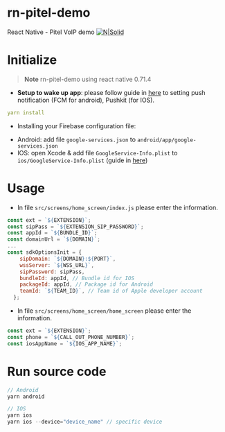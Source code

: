 # rn-pitel-demo

React Native - Pitel VoIP demo
[![N|Solid](https://documents.tel4vn.com/img/pitel-logo.png)](https://documents.tel4vn.com/)

# Initialize

> **Note**
> rn-pitel-demo using react native 0.71.4

- **Setup to wake up app**: please follow guide in [here](https://github.com/tel4vn/flutter-pitel-voip/blob/main/PUSH_NOTIF.md) to setting push notification (FCM for android), Pushkit (for IOS).

```yaml
yarn install
```

- Installing your Firebase configuration file:

* Android: add file `google-services.json` to `android/app/google-services.json`
* IOS: open Xcode & add file `GoogleService-Info.plist` to `ios/GoogleService-Info.plist` (guide in [here](https://github.com/anhquangmobile/react-native-pitel-voip/blob/main/%20PUSH_NOTIF.md))

# Usage

- In file `src/screens/home_screen/index.js` please enter the information.

```js
const ext = `${EXTENSION}`;
const sipPass = `${EXTENSION_SIP_PASSWORD}`;
const appId = `${BUNDLE_ID}`;
const domainUrl = `${DOMAIN}`;
...
const sdkOptionsInit = {
    sipDomain: `${DOMAIN}:${PORT}`,
    wssServer: `${WSS_URL}`,
    sipPassword: sipPass,
    bundleId: appId, // Bundle id for IOS
    packageId: appId, // Package id for Android
    teamId: `${TEAM_ID}`, // Team id of Apple developer account
  };
```

- In file `src/screens/home_screen/home_screen` please enter the information.

```js
const ext = `${EXTENSION}`;
const phone = `${CALL_OUT_PHONE_NUMBER}`;
const iosAppName = `${IOS_APP_NAME}`;
```

# Run source code

```js
// Android
yarn android

// IOS
yarn ios
yarn ios --device="device_name" // specific device
```
